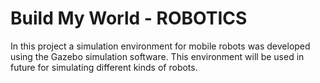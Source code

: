 # Build My World - ROBOTICS
In this project a simulation environment for mobile robots was developed using the Gazebo simulation software. This environment will be used in future for simulating different kinds of robots.

